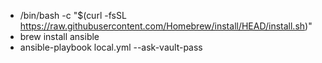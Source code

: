 - /bin/bash -c "$(curl -fsSL https://raw.githubusercontent.com/Homebrew/install/HEAD/install.sh)"
- brew install ansible
- ansible-playbook local.yml --ask-vault-pass